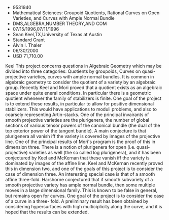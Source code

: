 
* 9531940
* Mathematical Sciences: Groupoid Quotients, Rational Curves on Open Varieties, and Curves with Ample Normal Bundle
* DMS,ALGEBRA,NUMBER THEORY,AND COM
* 07/15/1996,07/11/1996
* Sean Keel,TX,University of Texas at Austin
* Standard Grant
* Alvin I. Thaler
* 06/30/2000
* USD 71,710.00

Keel This project concerns questions in Algebraic Geometry which may be divided
into three categories: Quotients by groupoids, Curves on quasi-projective
varieties, curves with ample normal bundles. It is common in algebraic geometry
to consider the quotient of a variety by an algebraic group. Recently Keel and
Mori proved that a quotient exists as an algebraic space under quite eneral
conditions. In particular there is a geometric quotient whenever the family of
stabilizers is finite. One goal of the project is to extend these results, in
particular to allow for positive dimensional stabilizers. This would have
applications to moduli problems, and also to coarsely representing Artin-stacks.
One of the principal invairants of smooth projective varieties are the
plurigenera, the number of global sections of various tensor powers of the
canonical bundle (the dual of the top exterior power of the tangent bundle). A
main conjecture is that plurigenera all vanish iff the variety is covered by
images of the projective line. One of the principal results of Mori's program is
the proof of this in dimension three. There is a notion of plurigenera for open
(i.e. quasi-projective) varieties as well (the so called log plurigenera), and
it has been conjectured by Keel and McKernan that these vanish iff the variety
is dominated by images of the affine line. Keel and McKernan recently proved
this in dimension two, and one of the goals of this project is to consider the
case of dimension three. An interesting special case is that of a smooth affine
three-fold. Harshorne conjectured that if smooth subvariety of a smooth
projective variety has ample normal bundle, then some multiple moves in a large
dimensional family. This is known to be false in general, but remains open for
curves. One goal of the project is to consider the case of a curve in a three-
fold. A preliminary result has been obtained by considering hypersurfaces with
high multiciplicity along the curve, and it is hoped that the results can be
extended.
